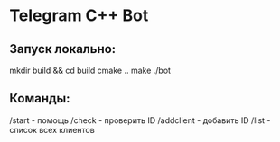 
# Telegram C++ Bot

## Запуск локально:
mkdir build && cd build
cmake ..
make
./bot

## Команды:
/start - помощь
/check <id> - проверить ID
/addclient <id> - добавить ID
/list - список всех клиентов
